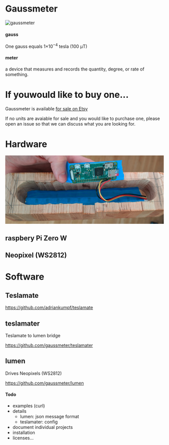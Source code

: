 
# Gaussmeter

![gaussmeter](gaussmeter.gif)

#### gauss
One gauss equals 1×10<sup>−4</sup> tesla (100 μT)

#### meter
a device that measures and records the quantity, degree, or rate of something.

# If youwould like to buy one...

Gaussmeter is available [for sale on Etsy](https://www.etsy.com/shop/thinWood)

If no units are avaiable for sale and you would like to purchase one, please open an issue so that we can discuss what you are looking for.

# Hardware

![hardware](hardware.png)

## raspbery Pi Zero W

## Neopixel (WS2812)

# Software

## Teslamate

https://github.com/adriankumpf/teslamate

## teslamater

Teslamate to lumen bridge

https://github.com/gaussmeter/teslamater

## lumen

Drives Neopixels (WS2812)

https://github.com/gaussmeter/lumen

#### Todo
- examples (curl)
- details
  - lumen: json message format
  - teslamater: config
- document individual projects
- installation
- licenses...


